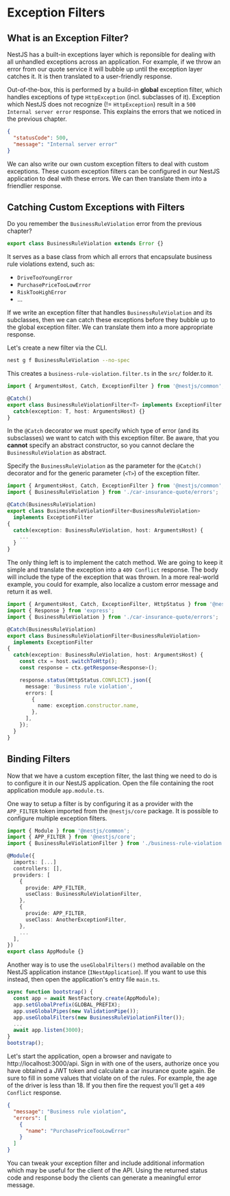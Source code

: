 # Exception Filters

## What is an Exception Filter?

NestJS has a built-in exceptions layer which is reponsible for dealing with all unhandled exceptions across an application. For example, if we throw an error from our quote service it will bubble up until the exception layer catches it. It is then translated to a user-friendly response.  

Out-of-the-box, this is performed by a build-in **global** exception filter, which handles exceptions of type `HttpException` (incl. subclasses of it). Exception which NestJS does not recognize (!= `HttpException`) result in a `500 Internal server error` response. This explains the errors that we noticed in the previous chapter.

```json
{
  "statusCode": 500,
  "message": "Internal server error"
}
```

We can also write our own custom exception filters to deal with custom exceptions. These cusom exception filters can be configured in our NestJS application to deal with these errors. We can then translate them into a friendlier response.

## Catching Custom Exceptions with Filters

Do you remember the `BusinessRuleViolation` error from the previous chapter? 


```ts
export class BusinessRuleViolation extends Error {}
```

It serves as a base class from which all errors that encapsulate business rule violations extend, such as:

* `DriveTooYoungError`
* `PurchasePriceTooLowError`
* `RiskTooHighError`
* ...

If we write an exception filter that handles `BusinessRuleViolation` and its subclasses, then we can catch these exceptions before they bubble up to the global exception filter. We can translate them into a more appropriate response.

Let's create a new filter via the CLI.

```sh
nest g f BusinessRuleViolation --no-spec
```

This creates a `business-rule-violation.filter.ts` in the `src/` folder.to it.

```ts
import { ArgumentsHost, Catch, ExceptionFilter } from '@nestjs/common';

@Catch()
export class BusinessRuleViolationFilter<T> implements ExceptionFilter {
  catch(exception: T, host: ArgumentsHost) {}
}
```

In the `@Catch` decorator we must specify which type of error (and its subsclasses) we want to catch with this exception filter. Be aware, that you **cannot** specify an abstract constructor, so you cannot declare the `BusinessRuleViolation` as abstract. 

Specify the `BusinessRuleViolation` as the parameter for the `@Catch()` decorator and for the generic parameter (`<T>`) of the exception filter. 

```ts
import { ArgumentsHost, Catch, ExceptionFilter } from '@nestjs/common';
import { BusinessRuleViolation } from './car-insurance-quote/errors';

@Catch(BusinessRuleViolation)
export class BusinessRuleViolationFilter<BusinessRuleViolation>
  implements ExceptionFilter
{
  catch(exception: BusinessRuleViolation, host: ArgumentsHost) {
    ...
  }
}
```

The only thing left is to implement the catch method. We are going to keep it simple and translate the exception into a `409 Conflict` response. The body will include the type of the exception that was thrown. In a more real-world example, you could for example, also localize a custom error message and return it as well.

```ts
import { ArgumentsHost, Catch, ExceptionFilter, HttpStatus } from '@nestjs/common';
import { Response } from 'express';
import { BusinessRuleViolation } from './car-insurance-quote/errors';

@Catch(BusinessRuleViolation)
export class BusinessRuleViolationFilter<BusinessRuleViolation>
  implements ExceptionFilter
{
  catch(exception: BusinessRuleViolation, host: ArgumentsHost) {
    const ctx = host.switchToHttp();
    const response = ctx.getResponse<Response>();

    response.status(HttpStatus.CONFLICT).json({
      message: 'Business rule violation',
      errors: [
        {
          name: exception.constructor.name,
        },
      ],
    });
  }
}
```

## Binding Filters

Now that we have a custom exception filter, the last thing we need to do is to configure it in our NestJS application. Open the file containing the root application module `app.module.ts`. 

One way to setup a filter is by configuring it as a provider with the `APP_FILTER` token imported from the `@nestjs/core` package. It is possible to configure multiple exception filters.

```ts
import { Module } from '@nestjs/common';
import { APP_FILTER } from '@nestjs/core';
import { BusinessRuleViolationFilter } from './business-rule-violation.filter';

@Module({
  imports: [...]
  controllers: [],
  providers: [
    {
      provide: APP_FILTER,
      useClass: BusinessRuleViolationFilter,
    },
    {
      provide: APP_FILTER,
      useClass: AnotherExceptionFilter,
    },
    ...
  ],
})
export class AppModule {}
```

Another way is to use the `useGlobalFilters()` method available on the NestJS application instance (`INestApplication`). If you want to use this instead, then open the application's entry file `main.ts`.

```ts
async function bootstrap() {
  const app = await NestFactory.create(AppModule);
  app.setGlobalPrefix(GLOBAL_PREFIX);
  app.useGlobalPipes(new ValidationPipe());
  app.useGlobalFilters(new BusinessRuleViolationFilter());
  ...
  await app.listen(3000);
}
bootstrap();
```

Let's start the application, open a browser and navigate to http://localhost:3000/api. Sign in with one of the users, authorize once you have obtained a JWT token and calculate a car insurance quote again. Be sure to fill in some values that violate on of the rules. For example, the age of the driver is less than 18. If you then fire the request you'll get a `409 Conflict` response.

```json
{
  "message": "Business rule violation",
  "errors": [
    {
      "name": "PurchasePriceTooLowError"
    }
  ]
}
```

You can tweak your exception filter and include additional information which may be useful for the client of the API. Using the returned status code and response body the clients can generate a meaningful error message.
